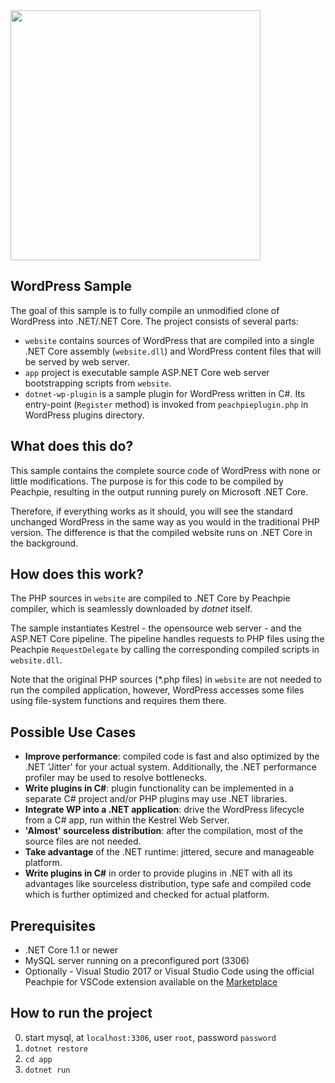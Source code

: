 <img src="https://upload.wikimedia.org/wikipedia/commons/thumb/2/20/WordPress_logo.svg/2000px-WordPress_logo.svg.png" width="400"/>

## WordPress Sample

The goal of this sample is to fully compile an unmodified clone of WordPress into .NET/.NET Core. The project consists of several parts:

- `website` contains sources of WordPress that are compiled into a single .NET Core assembly (`website.dll`) and WordPress content files that will be served by web server.
- `app` project is executable sample ASP.NET Core web server bootstrapping scripts from `website`.
- `dotnet-wp-plugin` is a sample plugin for WordPress written in C#. Its entry-point (`Register` method) is invoked from `peachpieplugin.php` in WordPress plugins directory.

## What does this do?

This sample contains the complete source code of WordPress with none or little  modifications. The purpose is for this code to be compiled by Peachpie, resulting in the output running purely on Microsoft .NET Core. 

Therefore, if everything works as it should, you will see the standard unchanged WordPress in the same way as you would in the traditional PHP version. The difference is that the compiled website runs on .NET Core in the background. 

## How does this work?

The PHP sources in `website` are compiled to .NET Core by Peachpie compiler, which is seamlessly downloaded by *dotnet* itself.

The sample instantiates Kestrel - the opensource web server - and the ASP.NET Core pipeline. The pipeline handles requests to PHP files using the Peachpie `RequestDelegate` by calling the corresponding compiled scripts in `website.dll`.

Note that the original PHP sources (\*.php files) in `website` are not needed to run the compiled application, however, WordPress accesses some files using file-system functions and requires them there.

## Possible Use Cases

- **Improve performance**: compiled code is fast and also optimized by the .NET 'Jitter' for your actual system. Additionally, the .NET performance profiler may be used to resolve bottlenecks.
- **Write plugins in C#**: plugin functionality can be implemented in a separate C# project and/or PHP plugins may use .NET libraries.
- **Integrate WP into a .NET application**: drive the WordPress lifecycle from a C# app, run within the Kestrel Web Server.
- **'Almost' sourceless distribution**: after the compilation, most of the source files are not needed.
- **Take advantage** of the .NET runtime: jittered, secure and manageable platform.
- **Write plugins in C#** in order to provide plugins in .NET with all its advantages like sourceless distribution, type safe and compiled code which is further optimized and checked for actual platform.

## Prerequisites

- .NET Core 1.1 or newer
- MySQL server running on a preconfigured port (3306)
- Optionally - Visual Studio 2017 or Visual Studio Code using the official Peachpie for VSCode extension available on the [Marketplace](https://marketplace.visualstudio.com/items?itemName=iolevel.peachpie-vscode)

## How to run the project

0. start mysql, at `localhost:3306`, user `root`, password `password`
1. `dotnet restore`
2. `cd app`
3. `dotnet run`

